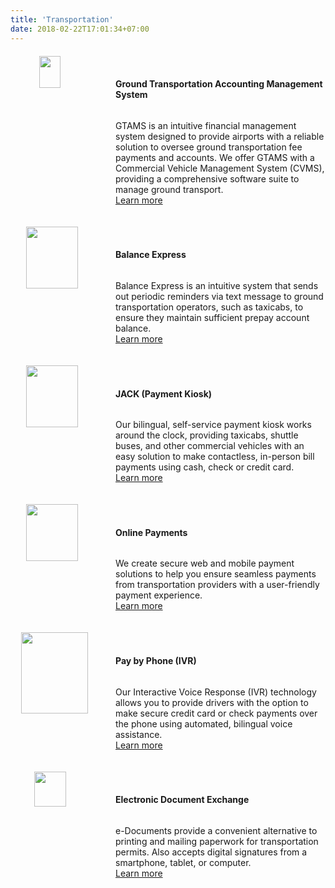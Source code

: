 ```yaml
---
title: 'Transportation'
date: 2018-02-22T17:01:34+07:00
---
```


<style>
.smallimg {
    display: block; 
    margin-left: auto; 
    margin-right: auto; 
}

.row {
  display: flex;
  flex-direction: row;
  flex-wrap: wrap;
  width: 100%;
  margin-top: 20px;
}

.coltext {
  display: flex;
  flex-direction: column;
  flex-basis: 100%;
  flex: 2;
  margin-top: auto;
  margin-bottom: auto;
}

.colimg {
  display: flex;
  flex-direction: column;
  flex-basis: 100%;
  flex: 1;
  min-width: 150px;
}
</style>

<div class='row'> <!-- GTAMS -->
    <div class='colimg'>
        <img src='/images/products/gtams.webp' width="45%" loading="lazy" class='smallimg'>
    </div>
    <div class='coltext'>
        <br>
        <h4>Ground Transportation Accounting Management System</h4>
        <p>
            GTAMS is an intuitive financial management system designed to provide airports with a reliable solution to oversee ground transportation fee payments and accounts. We offer GTAMS with a Commercial Vehicle Management System (CVMS), providing a comprehensive software suite to manage ground transport.
            <br>
            <a href="/services/gtams/">Learn more</a>
        </p>
    </div>
</div>
<div class='row'> <!-- Balance Express -->
    <div class='colimg'>
        <img src='/images/products/utilityexpress.webp' width="70%" loading="lazy" class='smallimg'>
    </div>
    <div class='coltext'>
        <br>
        <h4>Balance Express</h4>
        <p>
            Balance Express is an intuitive system that sends out periodic reminders via text message to ground transportation operators, such as taxicabs, to ensure they maintain sufficient prepay account balance.
            <br>
            <a href="/sms/">Learn more</a>
        </p>
    </div>
</div>
<div class='row'> <!-- JACK -->
    <div class='colimg'>
        <img src='/images/products/Kiosks-3.webp' width="70%" loading="lazy" class='smallimg'>
    </div>
    <div class='coltext'>
        <br>
        <h4>JACK (Payment Kiosk)</h4>
        <p>
            Our bilingual, self-service payment kiosk works around the clock, providing taxicabs, shuttle buses, and other commercial vehicles with an easy solution to make contactless, in-person bill payments using cash, check or credit card.
            <br>
            <a href="/jack/">Learn more</a>
        </p>
    </div>
</div>
<div class='row'> <!-- Online Payments -->
    <div class='colimg'>
        <img src='/images/products/onlinepayment.webp' width="70%" loading="lazy" class='smallimg'>
    </div>
    <div class='coltext'>
        <br>
        <h4>Online Payments</h4>
        <p>
            We create secure web and mobile payment solutions to help you ensure seamless payments from transportation providers with a user-friendly payment experience.
            <br>
            <a href="/services/ivr-online-pos/">Learn more</a>
        </p>
    </div>
</div>
<div class='row'> <!-- IVR -->
    <div class='colimg'>
        <img src='/images/products/ivr.webp' width="80%" loading="lazy" class='smallimg'>
    </div>
    <div class='coltext'>
        <br>
        <h4>Pay by Phone (IVR)</h4>
        <p>
            Our Interactive Voice Response (IVR) technology allows you to provide drivers with the option to make secure credit card or check payments over the phone using automated, bilingual voice assistance.
            <br>
            <a href="/services/ivr-online-pos/">Learn more</a>
        </p>
    </div>
</div>
<div class='row'> <!-- Electronic Forms -->
    <div class='colimg'>
        <img src='/images/products/dice.webp' width="55%" loading="lazy" class='smallimg'>
    </div>
    <div class='coltext'>
        <br>
        <h4>Electronic Document Exchange</h4>
        <p>
            e-Documents provide a convenient alternative to printing and mailing paperwork for transportation permits. Also accepts digital signatures from a smartphone, tablet, or computer.
            <br>
            <a href="/dice/">Learn more</a>
        </p>
    </div>
</div>